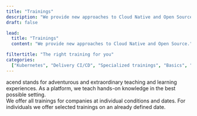 ```yaml
---
title: "Trainings"
description: "We provide new approaches to Cloud Native and Open Source."
draft: false

lead:
  title: "Trainings"
  content: "We provide new approaches to Cloud Native and Open Source."

filtertitle: "The right training for you"
categories:
  ["Kubernetes", "Delivery CI/CD", "Specialized trainings", "Basics", "Advanced"]
---
```


acend stands for adventurous and extraordinary teaching and learning experiences. As a platform, we teach hands-on knowledge in the best possible setting.<br/>
We offer all trainings for companies at individual conditions and dates. For individuals we offer selected trainings on an already defined date.
